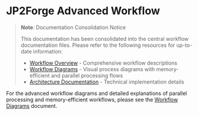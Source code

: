 # JP2Forge Advanced Workflow

> **Note**: Documentation Consolidation Notice
> 
> This documentation has been consolidated into the central workflow documentation files.
> Please refer to the following resources for up-to-date information:
>
> - [Workflow Overview](workflows.md) - Comprehensive workflow descriptions
> - [Workflow Diagrams](workflow_diagram.md) - Visual process diagrams with memory-efficient and parallel processing flows
> - [Architecture Documentation](architecture.md) - Technical implementation details

For the advanced workflow diagrams and detailed explanations of parallel processing and memory-efficient workflows, please see the [Workflow Diagrams](workflow_diagram.md#parallel-processing-workflow) document.